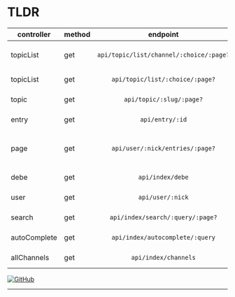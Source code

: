 # TLDR

| controller   | method |                endpoint                 | örnek url \(tıkla\)                | sayfali örnek url \(tıkla\)              | açıklama                            |
| ------------ | ------ | :-------------------------------------: | ---------------------------------- | ---------------------------------------- | ----------------------------------- |
| topicList    | get    | `api/topic/list/channel/:choice/:page?` | [/api/topic/list/channel/haber][1] | [/api/topic/list/channel/müzik/2][2]     | kanal başlıklarını getirir          |
| topicList    | get    |     `api/topic/list/:choice/:page?`     | [/api/topic/gundem][3]             | [/api/topic/basiboslar/3][4]             | başlıkları getirir                  |
| topic        | get    |        `api/topic/:slug/:page?`         | [/api/topic/pena][5]               | [/api/topic/gap-year/2][6]               | bir başlığı getirir                 |
| entry        | get    |             `api/entry/:id`             | [/api/entry/1][7]                  | &nbsp;                                   | bir entry'i getirir                 |
| page         | get    |     `api/user/:nick/entries/:page?`     | [/api/user/ssg/entries][8]         | [/api/user/ssg/entries/2][9]             | bir suserin son entrylerini getirir |
| debe         | get    |            `api/index/debe`             | [/api/index/debe][10]              | &nbsp;                                   | debe'yi getirir                     |
| user         | get    |            `api/user/:nick`             | [/api/user/ssg][11]                | &nbsp;                                   | bir suser'ı getirir                 |
| search       | get    |    `api/index/search/:query/:page?`     | [/api/index/search/pena][12]       | [/api/index/search/boston-celtics/4][13] | arama sonucu                        |
| autoComplete | get    |     `api/index/autocomplete/:query`     | [/api/index/autocomplete/pena][14] | &nbsp;                                   | otomatik tamamlama                  |
| allChannels  | get    |          `api/index/channels`           | [/api/index/channels][15]          | &nbsp;                                   | kanal kategorileri                  |

[![GitHub](https://img.shields.io/badge/github-%23121011.svg?style=for-the-badge&logo=github&logoColor=white)][99]

[1]: /api/topic/list/channel/haber
[2]: /api/topic/list/channel/müzik/2
[3]: /api/topic/gundem
[4]: /api/topic/basiboslar/3
[5]: /api/topic/pena
[6]: /api/topic/gap-year/2
[7]: /api/entry/1
[8]: /api/user/ssg/entries
[9]: /api/user/ssg/entries/2
[10]: /api/index/debe
[11]: /api/user/ssg
[12]: /api/index/search/pena
[13]: /api/index/search/boston-celtics/4
[14]: /api/index/autocomplete/pena
[15]: /api/index/channels
[99]: https://github.com/otuva/eksisozluk-api

---
